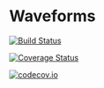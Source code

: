 # Waveforms

[![Build Status](https://travis-ci.org/Paalon/Waveforms.jl.svg?branch=master)](https://travis-ci.org/Paalon/Waveforms.jl)

[![Coverage Status](https://coveralls.io/repos/Paalon/Waveforms.jl/badge.svg?branch=master&service=github)](https://coveralls.io/github/Paalon/Waveforms.jl?branch=master)

[![codecov.io](http://codecov.io/github/Paalon/Waveforms.jl/coverage.svg?branch=master)](http://codecov.io/github/Paalon/Waveforms.jl?branch=master)
